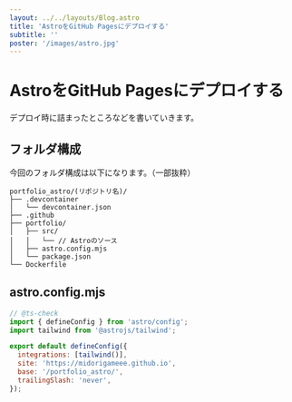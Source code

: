 ```yaml
---
layout: ../../layouts/Blog.astro
title: 'AstroをGitHub Pagesにデプロイする'
subtitle: ''
poster: '/images/astro.jpg'
---
```


# AstroをGitHub Pagesにデプロイする

デプロイ時に詰まったところなどを書いていきます。

## フォルダ構成

今回のフォルダ構成は以下になります。（一部抜粋）

```
portfolio_astro/(リポジトリ名)/
├── .devcontainer
│   └── devcontainer.json
├── .github
├── portfolio/
│   ├── src/
│   │   └── // Astroのソース
│   ├── astro.config.mjs
│   └── package.json
└── Dockerfile
```

## astro.config.mjs

```JavaScript
// @ts-check
import { defineConfig } from 'astro/config';
import tailwind from '@astrojs/tailwind';

export default defineConfig({
  integrations: [tailwind()],
  site: 'https://midorigameee.github.io',
  base: '/portfolio_astro/',
  trailingSlash: 'never',
});

```
